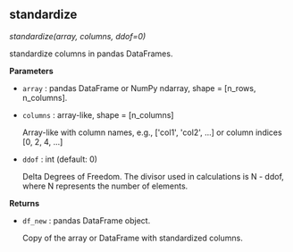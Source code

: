 ## standardize



*standardize(array, columns, ddof=0)*

standardize columns in pandas DataFrames.

**Parameters**


- `array` : pandas DataFrame or NumPy ndarray, shape = [n_rows, n_columns].



- `columns` : array-like, shape = [n_columns]

    Array-like with column names, e.g., ['col1', 'col2', ...]
    or column indices [0, 2, 4, ...]


- `ddof` : int (default: 0)

    Delta Degrees of Freedom. The divisor used in calculations
    is N - ddof, where N represents the number of elements.

**Returns**


- `df_new` : pandas DataFrame object.

    Copy of the array or DataFrame with standardized columns.
